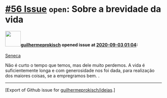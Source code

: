 # [\#56 Issue](https://github.com/guilhermeprokisch/ideias/issues/56) `open`: Sobre a brevidade da vida

#### <img src="https://avatars.githubusercontent.com/u/12011070?u=f18e95eceaa97f69b9d0c5a06270d7bdfbc44b5a&v=4" width="50">[guilhermeprokisch](https://github.com/guilhermeprokisch) opened issue at [2020-09-03 01:04](https://github.com/guilhermeprokisch/ideias/issues/56):

[Seneca](28)


Não é curto o tempo que temos, mas dele muito perdemos. A vida é suficientemente longa e com generosidade nos foi dada, para realização dos maiores coisas, se a empregramos bem.
.





-------------------------------------------------------------------------------



[Export of Github issue for [guilhermeprokisch/ideias](https://github.com/guilhermeprokisch/ideias).]
